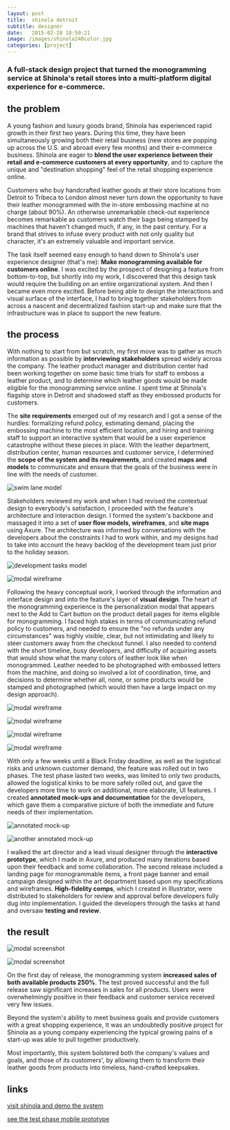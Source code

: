 ```yaml
---
layout: post
title:  shinola detroit
subtitle: designer
date:   2015-02-28 18:50:21
image: /images/shinola240color.jpg
categories: [project] 
---
```


### A full-stack design project that turned the monogramming service at Shinola's retail stores into a multi-platform digital experience for e-commerce.

## the problem

A young fashion and luxury goods brand, Shinola has experienced rapid growth in their first two years. During this time, they have been simultaneously growing both their retail business (new stores are popping up across the U.S. and abroad every few months) and their e-commerce business. Shinola are eager to **blend the user experience between their retail and e-commerce customers at every opportunity**, and to capture the unique and "destination shopping" feel of the retail shopping experience online.

Customers who buy handcrafted leather goods at their store locations from Detroit to Tribeca to London almost never turn down the opportunity to have their leather monogrammed with the in-store embossing machine at no charge (about 90%). An otherwise unremarkable check-out experience becomes remarkable as customers watch their bags being stamped by machines that haven't changed much, if any, in the past century. For a brand that strives to infuse every product with not only quality but character, it's an extremely valuable and important service.

The task itself seemed easy enough to hand down to Shinola's user experience designer (that's me): **Make monogramming available for customers online**. I was excited by the prospect of designing a feature from bottom-to-top, but shortly into my work, I discovered that this design task would require the building on an entire organizational system. And then I became even more excited. Before being able to design the interactions and visual surface of the interface, I had to bring together stakeholders from across a nascent and decentralized fashion start-up and make sure that the infrastructure was in place to support the new feature.

## the process

With nothing to start from but scratch, my first move was to gather as much information as possible by **interviewing stakeholders** spread widely across the company. The leather product manager and distribution center had been working together on some basic time trials for staff to emboss a leather product, and to determine which leather goods would be made eligible for the monogramming service online. I spent time at Shinola's flagship store in Detroit and shadowed staff as they embossed products for customers.

The **site requirements** emerged out of my research and I got a sense of the hurdles: formalizing refund policy, estimating demand, placing the embossing machine to the most efficient location, and hiring and training staff to support an interactive system that would be a user experience catastrophe without these pieces in place. With the leather department, distribution center, human resources and customer service, I determined the **scope of the system and its requirements**, and created **maps and models** to communicate and ensure that the goals of the business were in line with the needs of customer.

![swim lane model](/images/swim800.jpg)

Stakeholders reviewed my work and when I had revised the contextual design to everybody's satisfaction, I proceeded with the feature's architecture and interaction design. I formed the system's backbone and massaged it into a set of **user flow models, wireframes**, and **site maps** using Axure. The architecture was informed by conversations with the developers about the constraints I had to work within, and my designs had to take into account the heavy backlog of the development team just prior to the holiday season. 

![development tasks model](/images/devtasks800.jpg)

![modal wireframe](/images/modalwireframe800.jpg)

Following the heavy conceptual work, I worked through the information and interface design and into the feature's layer of **visual design**. The heart of the monogramming experience is the personalization modal that appears next to the Add to Cart button on the product detail pages for items eligible for monogramming. I faced high stakes in terms of communicating refund policy to customers, and needed to ensure the "no refunds under any circumstances" was highly visible, clear, but not intimidating and likely to steer customers away from the checkout funnel. I also needed to contend with the short timeline, busy developers, and difficulty of acquiring assets that would show what the many colors of leather look like when monogrammed. Leather needed to be photographed with embossed letters from the machine, and doing so involved a lot of coordination, time, and decisions to determine whether all, none, or some products would be stamped and photographed (which would then have a large impact on my design approach).

![modal wireframe](/images/faqcomp800.jpg)

![modal wireframe](/images/pdpscreenshot800.jpg)

![modal wireframe](/images/designalt800.jpg)

![modal wireframe](/images/modaltestmockup800.jpg)

With only a few weeks until a Black Friday deadline, as well as the logistical risks and unknown customer demand, the feature was rolled out in two phases. The test phase lasted two weeks, was limited to only two products, allowed the logistical kinks to be more safely rolled out, and gave the developers more time to work on additional, more elaborate, UI features. I created **annotated mock-ups and documentation** for the developers, which gave them a comparative picture of both the immediate and future needs of their implementation.

![annotated mock-up](/images/annomockup1-800.jpg)

![another annotated mock-up](/images/annomockup2-800.jpg)

I walked the art director and a lead visual designer through the **interactive prototype**, which I made in Axure, and produced many iterations based upon their feedback and some collaboration. The second release included a landing page for monogrammable items, a front page banner and email campaign designed within the art department based upon my specifications and wireframes. **High-fidelity comps**, which I created in Illustrator, were distributed to stakeholders for review and approval before developers fully dug into implementation. I guided the developers through the tasks at hand and oversaw **testing and review**.

## the result

![modal screenshot](/images/monogrampreviewcomp800.jpg)

![modal screenshot](/images/modalfinalscreenshot800.jpg)

On the first day of release, the monogramming system **increased sales of both available products 250%**. The test proved successful and the full release saw significant increases in sales for all products. Users were overwhelmingly positive in their feedback and customer service received very few issues. 

Beyond the system's ability to meet business goals and provide customers with a great shopping experience, It was an undoubtedly positive project for Shinola as a young company experiencing the typical growing pains of a start-up was able to pull together productively. 

Most importantly, this system bolstered both the company's values and goals, and those of its customers', by allowing them to transform their leather goods from products into timeless, hand-crafted keepsakes.

## links

[visit shinola and demo the system](http://www.shinola.com/shop/leather/monogram-collection/ipad-mini-envelope.html#color=Natural)

[see the test phase mobile prototype](http://az2trs.axshare.com/monogram_selection_p1_mobile.html)
